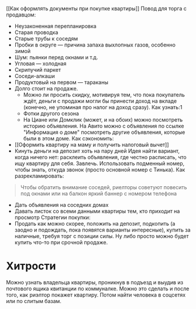 [[Как оформлять документы при покупке квартиры]]
Повод для торга с продавцом:
- Неузаконенная перепланировка
- Старая проводка
- Старые трубы к соседям
- Пробки в округе — причина запаха выхлопных газов, особенно зимой
- Шум: пьянки перед окнами и т.д.
- Угловая — холодная
- Скрипучий паркет
- Соседи-алкаши
- Продуктовый на первом — тараканы
- Долго стоит на продаже.
	- Можно ли просить скидку, мотивируя тем, что пока покупатель ждёт, деньги с продажи могли бы принести доход на вкладе (конечно, не упоминая про налог на доход сразу).
	Как узнать:1
	- Фотки другого сезона
	- На Циане или Домклик (может, и на обоих) можно посмотреть историю объявления. На Авито можно с объявления по ссылке "Информация о доме" посмотреть другие объявления, которые были в этом доме.
Как сэкономить:
- [[Оформить квартиру на маму и получить налоговый вычет]]
- Кинуть деньги на депозит хоть на пару дней
Идея найти вариант, когда ничего нет: расклеить объявления, где честно расписать, что ищу квартиру для себя. Завлечь. Использовать подменный номер, чтобы знать, откуда звонок (просто основной номер с Тинька).
Как разрекламировать:
> Чтобы обратить внимание соседей, риелторы советуют повесить под окнами или на балкон яркий баннер с номером телефона
- Дать объявления на соседних домах
- Давать листок со всеми данными квартиры тем, кто приходит на просмотр
Стратегии покупки:
- Продать как можно скорее, положить на депозит, подкопить (а заодно и подождать, пока появятся варианты интересные), купить за наличные, требуя торг с позиции силы. Ну либо просто можно будет купить что-то при срочной продаже.
# Хитрости
Можно узнать владельца квартиры, проникнув в подъезд и выудив из почтового ящика квитанции по коммуналке. Можно это сделать и после того, как риэлтор покажет квартиру. Потом найти человека в соцсетях или по слитым базам.
